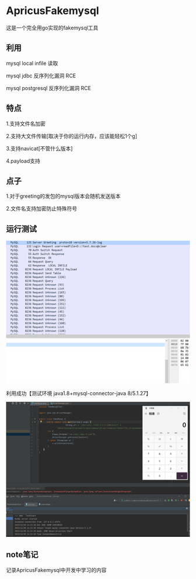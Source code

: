 # ApricusFakemysql

这是一个完全用go实现的fakemysql工具



## 利用

mysql local infile 读取

mysql jdbc 反序列化漏洞 RCE

mysql postgresql 反序列化漏洞 RCE



## 特点

1.支持文件名加密

2.支持大文件传输[取决于你的运行内存，应该能轻松1个g]

3.支持navicat[不管什么版本]

4.payload支持





## 点子

1.对于greeting的发包的mysql版本会随机发送版本

2.文件名支持加密防止特殊符号

## 运行测试

![image-20231119143828434](asset\mysqlpacket_1.png)

利用成功【测试环境 java1.8+mysql-connector-java 8/5.1.27】 

![image-20231120162402833](asset\mysqlpacket_2.png)







## note笔记

记录ApricusFakemysql中开发中学习的内容
